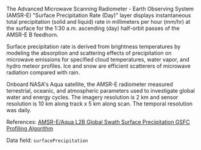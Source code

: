The Advanced Microwave Scanning Radiometer - Earth Observing System (AMSR-E) "Surface Precipitation Rate (Day)" layer displays instantaneous total precipitation (solid and liquid) rate in millimeters per hour (mm/hr) at the surface for the 1:30 a.m. ascending (day) half-orbit passes of the AMSR-E B feedhorn.

Surface precipitation rate is derived from brightness temperatures by modeling the absorption and scattering effects of precipitation on microwave emissions for specified cloud temperatures, water vapor, and hydro meteor profiles. Ice and snow are efficient scatterers of microwave radiation compared with rain.

Onboard NASA's Aqua satellite, the AMSR-E radiometer measured terrestrial, oceanic, and atmospheric parameters used to investigate global water and energy cycles. The imagery resolution is 2 km and sensor resolution is 10 km along track x 5 km along scan. The temporal resolution was daily.

References: [AMSR-E/Aqua L2B Global Swath Surface Precipitation GSFC Profiling Algorithm](http://nsidc.org/data/ae_rain)

Data field: `surfacePrecipitation`
